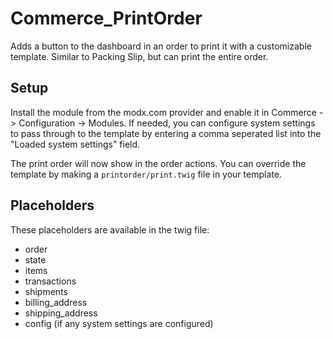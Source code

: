 # Commerce_PrintOrder

Adds a button to the dashboard in an order to print it with a customizable template. Similar to Packing Slip, but can print the entire order.

## Setup

Install the module from the modx.com provider and enable it in Commerce -> Configuration -> Modules. If needed, you can configure system settings to pass through to the template by entering a comma seperated list into the "Loaded system settings" field.

The print order will now show in the order actions. You can override the template by making a `printorder/print.twig` file in your template.

## Placeholders

These placeholders are available in the twig file:

- order
- state
- items
- transactions
- shipments
- billing_address
- shipping_address
- config (if any system settings are configured)